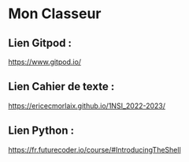 # Mon Classeur

## Lien Gitpod :
https://www.gitpod.io/

## Lien Cahier de texte :
https://ericecmorlaix.github.io/1NSI_2022-2023/

## Lien Python :
https://fr.futurecoder.io/course/#IntroducingTheShell

